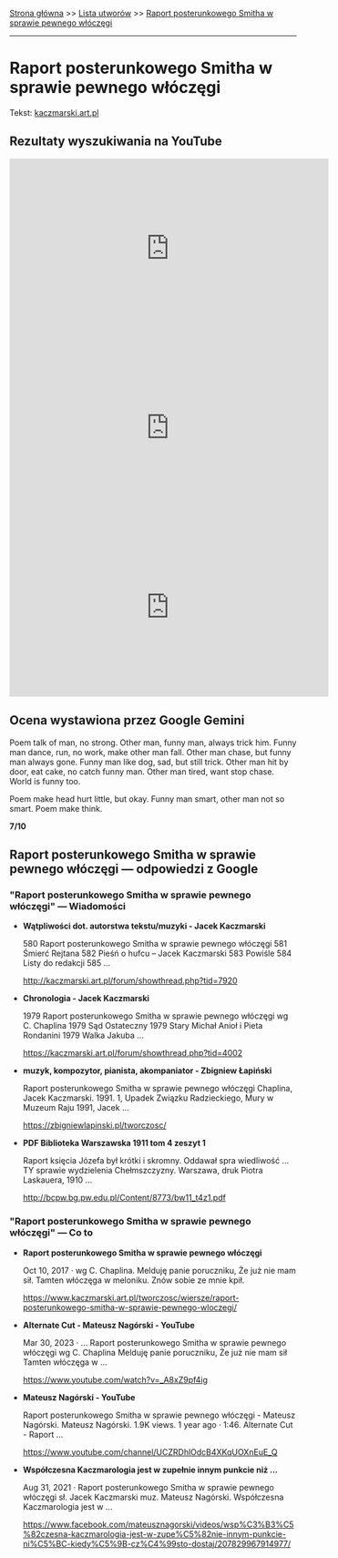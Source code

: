 [Strona główna](../index.md) >> [Lista utworów](../list.md) >> [Raport posterunkowego Smitha w sprawie pewnego włóczęgi](508.md)

---

# Raport posterunkowego Smitha w sprawie pewnego włóczęgi

Tekst: [kaczmarski.art.pl](https://www.kaczmarski.art.pl/tworczosc/wiersze/raport-posterunkowego-smitha-w-sprawie-pewnego-wloczegi/)

## Rezultaty wyszukiwania na YouTube

<iframe width="560" height="315" src="https://www.youtube.com/embed/GEn4FzdnreQ?si=IdontcarewhotheIRSsendsImnotpayingtaxes" title="YouTube video player" frameborder="0" allow="accelerometer; autoplay; clipboard-write; encrypted-media; gyroscope; picture-in-picture; web-share" referrerpolicy="strict-origin-when-cross-origin" allowfullscreen></iframe>

<iframe width="560" height="315" src="https://www.youtube.com/embed/_A8xZ9pf4ig?si=IdontcarewhotheIRSsendsImnotpayingtaxes" title="YouTube video player" frameborder="0" allow="accelerometer; autoplay; clipboard-write; encrypted-media; gyroscope; picture-in-picture; web-share" referrerpolicy="strict-origin-when-cross-origin" allowfullscreen></iframe>

<iframe width="560" height="315" src="https://www.youtube.com/embed/KV4Rg2UFN0o?si=IdontcarewhotheIRSsendsImnotpayingtaxes" title="YouTube video player" frameborder="0" allow="accelerometer; autoplay; clipboard-write; encrypted-media; gyroscope; picture-in-picture; web-share" referrerpolicy="strict-origin-when-cross-origin" allowfullscreen></iframe>

## Ocena wystawiona przez Google Gemini

Poem talk of man, no strong. Other man, funny man, always trick him. Funny man dance, run, no work, make other man fall. Other man chase, but funny man always gone. Funny man like dog, sad, but still trick. Other man hit by door, eat cake, no catch funny man. Other man tired, want stop chase. World is funny too.

Poem make head hurt little, but okay. Funny man smart, other man not so smart. Poem make think.

**7/10**


## Raport posterunkowego Smitha w sprawie pewnego włóczęgi — odpowiedzi z Google

### "Raport posterunkowego Smitha w sprawie pewnego włóczęgi" — Wiadomości

- **Wątpliwości dot. autorstwa tekstu/muzyki - Jacek Kaczmarski**

    580 Raport posterunkowego Smitha w sprawie pewnego włóczęgi 581 Śmierć Rejtana 582 Pieśń o hufcu – Jacek Kaczmarski 583 Powiśle 584 Listy do redakcji 585 ... 

   <http://kaczmarski.art.pl/forum/showthread.php?tid=7920>
- **Chronologia - Jacek Kaczmarski**

    1979 Raport posterunkowego Smitha w sprawie pewnego włóczęgi wg C. Chaplina 1979 Sąd Ostateczny 1979 Stary Michał Anioł i Pieta Rondanini 1979 Walka Jakuba ... 

   <https://kaczmarski.art.pl/forum/showthread.php?tid=4002>
- **muzyk, kompozytor, pianista, akompaniator - Zbigniew Łapiński**

    Raport posterunkowego Smitha w sprawie pewnego włóczęgi Chaplina, Jacek Kaczmarski. 1991. 1, Upadek Związku Radzieckiego, Mury w Muzeum Raju 1991, Jacek ... 

   <https://zbigniewlapinski.pl/tworczosc/>
- **PDF Biblioteka Warszawska 1911 tom 4 zeszyt 1**

    Raport księcia Józefa był krótki i skromny. Oddawał spra wiedliwość ... TY sprawie wydzielenia Chełmszczyzny. Warszawa, druk Piotra Laskauera, 1910 ... 

   <http://bcpw.bg.pw.edu.pl/Content/8773/bw11_t4z1.pdf>

### "Raport posterunkowego Smitha w sprawie pewnego włóczęgi" — Co to

- **Raport posterunkowego Smitha w sprawie pewnego włóczęgi**

    Oct 10, 2017  ·  wg C. Chaplina. Melduję panie poruczniku, Że już nie mam sił. Tamten włóczęga w meloniku. Znów sobie ze mnie kpił. 

   <https://www.kaczmarski.art.pl/tworczosc/wiersze/raport-posterunkowego-smitha-w-sprawie-pewnego-wloczegi/>
- **Alternate Cut - Mateusz Nagórski - YouTube**

    Mar 30, 2023  ·  ... Raport posterunkowego Smitha w sprawie pewnego włóczęgi wg C. Chaplina Melduję panie poruczniku, Że już nie mam sił Tamten włóczęga w ... 

   <https://www.youtube.com/watch?v=_A8xZ9pf4ig>
- **Mateusz Nagórski - YouTube**

    Raport posterunkowego Smitha w sprawie pewnego włóczęgi - Mateusz Nagórski. Mateusz Nagórski. 1.9K views. 1 year ago · 1:46. Alternate Cut - Raport ... 

   <https://www.youtube.com/channel/UCZRDhlOdcB4XKqUOXnEuE_Q>
- **Współczesna Kaczmarologia jest w zupełnie innym punkcie niż ...**

    Aug 31, 2021  ·  Raport posterunkowego Smitha w sprawie pewnego włóczęgi sł. Jacek Kaczmarski muz. Mateusz Nagórski. Współczesna Kaczmarologia jest w ... 

   <https://www.facebook.com/mateusznagorski/videos/wsp%C3%B3%C5%82czesna-kaczmarologia-jest-w-zupe%C5%82nie-innym-punkcie-ni%C5%BC-kiedy%C5%9B-cz%C4%99sto-dostaj/207829967914977/>

